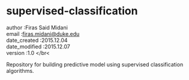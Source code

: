 # supervised-classification

author           :Firas Said Midani </br>
email            :firas.midani@duke.edu </br>
date_created     :2015.12.04 </br>
date_modified    :2015.12.07 </br>
version          :1.0 </br<

Repository for building predictive model using supervised classification algorithms.
